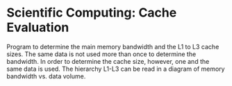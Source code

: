 # Scientific Computing: Cache Evaluation
Program to determine the main memory bandwidth and the L1 to L3 cache sizes. 
The same data is not used more than once to determine the bandwidth. In order to determine the cache size, however, one and the same data is used. The hierarchy L1-L3 can be read in a diagram of memory bandwidth vs. data volume.
